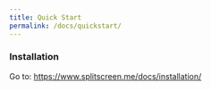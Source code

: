 ```yaml
---
title: Quick Start
permalink: /docs/quickstart/
---
```


### Installation

Go to: https://www.splitscreen.me/docs/installation/
